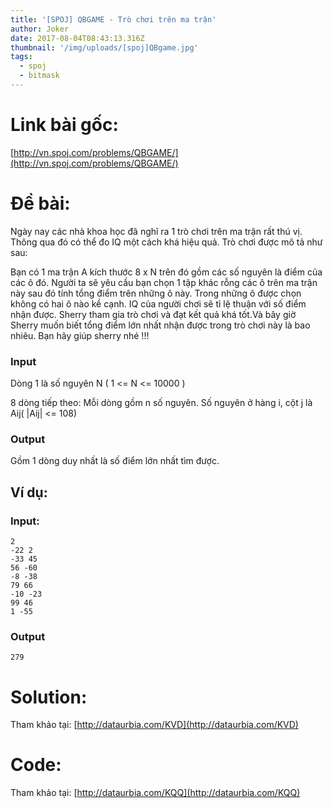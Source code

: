```yaml
---
title: '[SPOJ] QBGAME - Trò chơi trên ma trận'
author: Joker
date: 2017-08-04T08:43:13.316Z
thumbnail: '/img/uploads/[spoj]QBgame.jpg'
tags:
  - spoj
  - bitmask
---
```

# Link bài gốc: 
[http://vn.spoj.com/problems/QBGAME/](http://vn.spoj.com/problems/QBGAME/)

# Đề bài:


Ngày nay các nhà khoa học đã nghĩ ra 1 trò chơi trên ma trận rất thú vị. Thông qua đó có thể đo IQ một cách khá hiệu quả. Trò chơi được mô tả như sau:

Bạn có 1 ma trận A kích thước 8 x N trên đó gồm các số nguyên là điểm của các ô đó. Người ta sẽ yêu cầu bạn chọn 1 tập khác rỗng các ô trên ma trận này sau đó tính tổng điểm trên những ô này. Trong những ô được chọn không có hai ô nào kề cạnh. IQ của người chơi sẽ tỉ lệ thuận với số điểm nhận được. Sherry tham gia trò chơi và đạt kết quả khá tốt.Và bây giờ Sherry muốn biết tổng điểm lớn nhất nhận được trong trò chơi này là bao nhiêu. Bạn hãy giúp sherry nhé !!!

### Input

Dòng 1 là số nguyên N \( 1 &lt;= N &lt;= 10000 \)

8 dòng tiếp theo: Mỗi dòng gồm n số nguyên. Số nguyên ở hàng i, cột j là Aij\( \|Aij\| &lt;= 108\)

### Output

Gồm 1 dòng duy nhất là số điểm lớn nhất tìm được.

## Ví dụ:

### Input:

```
2
-22 2
-33 45
56 -60
-8 -38
79 66
-10 -23
99 46
1 -55

```

### Output

```
279
```

# Solution:

Tham khảo tại: [http://dataurbia.com/KVD](http://dataurbia.com/KVD)

# Code:

Tham khảo tại: [http://dataurbia.com/KQQ](http://dataurbia.com/KQQ)





